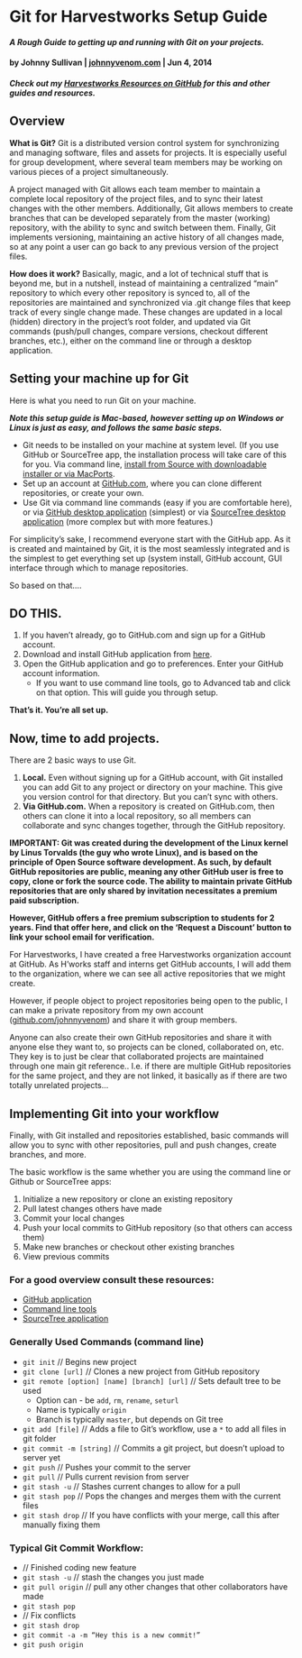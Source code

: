 Git for Harvestworks Setup Guide
================================

#### *A Rough Guide to getting up and running with Git on your projects.*
#### by Johnny Sullivan | [johnnyvenom.com](http://johnnyvenom.com "Johnny Venom Media") | Jun 4, 2014
#### *Check out my [Harvestworks Resources on GitHub](http://github.com/Harvestworks/Resources) for this and other guides and resources.*

## Overview
**What is Git?**  Git is a distributed version control system for synchronizing and managing software, files and assets for projects. It is especially useful for group development, where several team members may be working on various pieces of a project simultaneously. 

A project managed with Git allows each team member to maintain a complete local repository of the project files, and to sync their latest changes with the other members. Additionally, Git allows members to create branches that can be developed separately from the master (working) repository, with the ability to sync and switch between them. Finally, Git implements versioning, maintaining an active history of all changes made, so at any point a user can go back to any previous version of the project files. 

**How does it work?** Basically, magic, and a lot of technical stuff that is beyond me, but in a nutshell, instead of maintaining a centralized “main” repository to which every other repository is synced to, all of the repositories are maintained and synchronized via .git change files that keep track of every single change made. These changes are updated in a local (hidden) directory in the project’s root folder, and updated via Git commands (push/pull changes, compare versions, checkout different branches, etc.), either on the command line or through a desktop application. 

## Setting your machine up for Git

Here is what you need to run Git on your machine. 

***Note this setup guide is Mac-based, however setting up on Windows or Linux is just as easy, and follows the same basic steps.***

- Git needs to be installed on your machine at system level. (If you use GitHub or SourceTree app, the installation process will take care of this for you. Via command line, [install from Source with downloadable installer or via MacPorts](http://git-scm.com/book/en/Getting-Started-Installing-Git).
- Set up an account at [GitHub.com](http://github.com), where you can clone different repositories, or create your own. 
- Use Git via command line commands (easy if you are comfortable here), or via [GitHub desktop application](https://mac.github.com/) (simplest) or via [SourceTree desktop application](https://www.atlassian.com/software/sourcetree/overview) (more complex but with more features.)

For simplicity’s sake, I recommend everyone start with the GitHub app. As it is created and maintained by Git, it is the most seamlessly integrated and is the simplest to get everything set up (system install, GitHub account, GUI interface through which to manage repositories. 

So based on that…. 

## **DO THIS.**
1. If you haven’t already, go to GitHub.com and sign up for a GitHub account. 
2. Download and install GitHub application from [here](https://mac.github.com/). 
3. Open the GitHub application and go to preferences. Enter your GitHub account information. 
	- If you want to use command line tools, go to Advanced tab and click on that option. This will guide you through setup. 

**That’s it. You’re all set up.**

## Now, time to add projects. 

There are 2 basic ways to use Git. 

1. **Local.** Even without signing up for a GitHub account, with Git installed you can add Git to any project or directory on your machine. This give you version control for that directory. But you can’t sync with others.
2. **Via GitHub.com.** When a repository is created on GitHub.com, then others can clone it into a local repository, so all members can collaborate and sync changes together, through the GitHub repository. 

**IMPORTANT: Git was created during the development of the Linux kernel by Linus Torvalds (the guy who wrote Linux), and is based on the principle of Open Source software development. As such, by default GitHub repositories are public, meaning any other GitHub user is free to copy, clone or fork the source code. The ability to maintain private GitHub repositories that are only shared by invitation necessitates a premium paid subscription.**

**However, GitHub offers a free premium subscription to students for 2 years. Find that offer here, and click on the ‘Request a Discount’ button to link your school email for verification.**

For Harvestworks, I have created a free Harvestworks organization account at GitHub. As H’works staff and interns get GitHub accounts, I will add them to the organization, where we can see all active repositories that we might create. 

However, if people object to project repositories being open to the public, I can make a private repository from my own account ([github.com/johnnyvenom](http://github.com/johnnyvenom)) and share it with group members. 

Anyone can also create their own GitHub repositories and share it with anyone else they want to, so projects can be cloned, collaborated on, etc. They key is to just be clear that collaborated projects are maintained through one main git reference.. I.e. if there are multiple GitHub repositories for the same project, and they are not linked, it basically as if there are two totally unrelated projects...

## Implementing Git into your workflow
Finally, with Git installed and repositories established, basic commands will allow you to sync with other repositories, pull and push changes, create branches, and more. 

The basic workflow is the same whether you are using the command line or Github or SourceTree apps: 

1. Initialize a new repository or clone an existing repository 
2. Pull latest changes others have made
3. Commit your local changes
4. Push your local commits to GitHub repository (so that others can access them)
5. Make new branches or checkout other existing branches
6. View previous commits

### For a good overview consult these resources:
- [GitHub application](https://mac.github.com/help.html)
- [Command line tools](http://gitref.org/)
- [SourceTree application](https://www.atlassian.com/git)

### Generally Used Commands (command line)
- `git init` // Begins new project
- `git clone [url]` // Clones a new project from GitHub repository
- `git remote [option] [name] [branch] [url]` // Sets default tree to be used
	- Option can - be `add`, `rm`, `rename`, `set­url`
	- Name is typically `origin`
	- Branch is typically `master`, but depends on Git tree
- `git add [file]` // Adds a file to Git’s workflow, use ­a `*` to add all files in git folder
- `git commit -­m [string]` // Commits a git project, but doesn’t upload to server yet
- `git push` // Pushes your commit to the server
- `git pull` // Pulls current revision from server
- `git stash ­-u` // Stashes current changes to allow for a pull
- `git stash pop` // Pops the changes and merges them with the current files
- `git stash drop` // If you have conflicts with your merge, call this after manually fixing them

### Typical Git Commit Workflow:
- // Finished coding new feature 
- `git stash ­-u` // stash the changes you just made
- `git pull origin` // pull any other changes that other collaborators have made
- `git stash pop`
- // Fix conflicts
- `git stash drop`
- `git commit ­-a -­m “Hey this is a new commit!”`
- `git push origin` 
